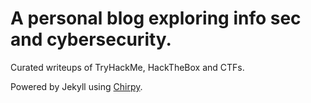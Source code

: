 # A personal blog exploring info sec and cybersecurity.

Curated writeups of TryHackMe, HackTheBox and CTFs.

Powered by Jekyll using [Chirpy](https://github.com/cotes2020/chirpy-starter).
